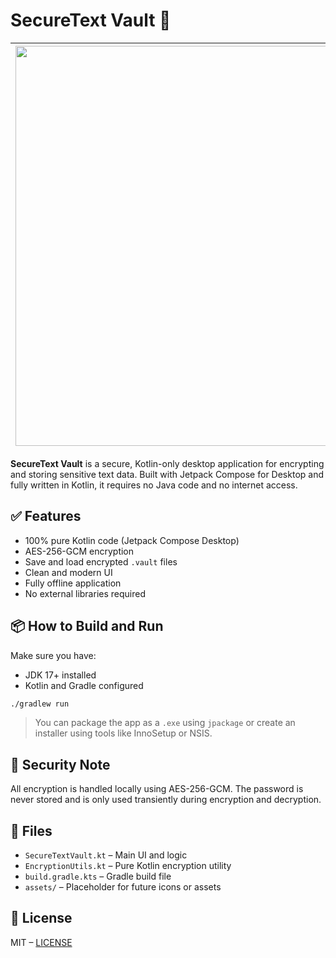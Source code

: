 # SecureText Vault 🔐

|<img width="1280" height="640" alt="STV" src="https://github.com/user-attachments/assets/37d003c9-c819-498a-a653-1e5d472ac28e" />|
|---|

**SecureText Vault** is a secure, Kotlin-only desktop application for encrypting and storing sensitive text data. Built with Jetpack Compose for Desktop and fully written in Kotlin, it requires no Java code and no internet access.

## ✅ Features

- 100% pure Kotlin code (Jetpack Compose Desktop)
- AES-256-GCM encryption
- Save and load encrypted `.vault` files
- Clean and modern UI
- Fully offline application
- No external libraries required

## 📦 How to Build and Run

Make sure you have:
- JDK 17+ installed
- Kotlin and Gradle configured

```bash
./gradlew run
```

> You can package the app as a `.exe` using `jpackage` or create an installer using tools like InnoSetup or NSIS.

## 🔐 Security Note

All encryption is handled locally using AES-256-GCM. The password is never stored and is only used transiently during encryption and decryption.

## 📁 Files

- `SecureTextVault.kt` – Main UI and logic
- `EncryptionUtils.kt` – Pure Kotlin encryption utility
- `build.gradle.kts` – Gradle build file
- `assets/` – Placeholder for future icons or assets

## 📄 License

MIT – [LICENSE](LICENSE)
